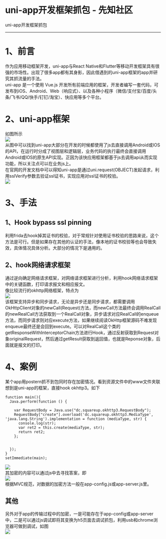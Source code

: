 

# uni-app开发框架抓包 - 先知社区

uni-app开发框架抓包

- - -

# 1、前言

作为应用移动框架开发，uni-app与React Native和Flutter等移动开发框架具有很强的市场性。出现了很多app都有其身影，因此借遇到的uni-app框架的app并研究其抓流量的手法。  
uni-app 是一个使用 Vue.js 开发所有前端应用的框架，开发者编写一套代码，可发布到iOS、Android、Web（响应式）、以及各种小程序（微信/支付宝/百度/头条/飞书/QQ/快手/钉钉/淘宝）、快应用等多个平台。

# 2、uni-app框架

如图所示  
[![](assets/1698893058-f72daf26575b1384e280eedc9bf7439d.png)](https://xzfile.aliyuncs.com/media/upload/picture/20231101130426-2135e5a0-7874-1.png)  
从图中可以找到uni-app大部分在开发的时候都使用了js去直接调用Android或IOS的API，在运行时分成了视图层和逻辑层，业务代码的执行最终会直接调用Android或IOS的原生API实现。正因为该快应用框架都基于js去调用api从而实现功能，所以关注点可以在业务js上。  
在官网的开发文档中可以得知uni-app是通过uni.request(OBJECT)发起请求，利用sslVerify参数去验证ssl证书，实现应用对ssl证书的校验。  
[![](assets/1698893058-b1f3a85f3e369c2e328a15d657fd85e4.png)](https://xzfile.aliyuncs.com/media/upload/picture/20231101131828-174881b8-7876-1.png)

# 3、手法

## 1、Hook bypass ssl pinning

利用frida去hook掉其证书的校验，对于常规针对使用证书校验的思路来说，这个方法是可行。但是如果存在其他的认证的手法，像本地的证书校验等也会导致失效，具体情况具体分析。大部分的情况下是通用的。

## 2、hook网络请求框架

通过逆向确定网络请求框架，对网络请求框架进行分析，利用hook网络请求框架中的关键函数，打印请求报文和相应报文。  
像比较流行的okhttp网络框架，特点为  
[![](assets/1698893058-bba61e6ae51afaabe2c7babf4a84c752.png)](https://xzfile.aliyuncs.com/media/upload/picture/20231101133554-86c2ca7e-7878-1.png)  
该框架支持异步和同步请求，无论是异步还是同步请求，都需要调用OkHttpClient对象的newCall(Request)方法，而newCall方法最终会调用RealCall的newRealCall方法获取到一个RealCall对象，异步请求对应RealCall的enqueue方法，而同步请求则对应execute方法，如果继续阅读OkHttp框架源码不难发现enqueue最终还是会回到execute。可以对RealCall这个类的getResponseWithInterceptorChain方法进行Hook，通过反射获取到Request对象originalRequest，然后通过getResult获取到返回值，也就是Reponse对象，后面就是报文的打印。

# 4、案例

某个app用postern抓不到包同时存在加密情况。看到资源文件中的www文件夹联想到是uni-app的框架，直接hook okhttp3。如下

```plain
function main(){
  Java.perform(function () {

    var RequestBody = Java.use("dc.squareup.okhttp3.RequestBody");
    RequestBody["create"].overload('dc.squareup.okhttp3.MediaType', 'java.lang.String').implementation = function (mediaType, str) {
      console.log(str);
      var ret2 = this.create(mediaType, str);
      return ret2;
    };


  });
}
setImmediate(main);
```

[![](assets/1698893058-bf9be53d469c5e9da5de8d2c762d4423.png)](https://xzfile.aliyuncs.com/media/upload/picture/20231101133803-d3382aac-7878-1.png)  
其加密的内容可以通过js中去寻找答案，即  
[![](assets/1698893058-a7b1b10baf5252395ec2664f20d05e1a.png)](https://xzfile.aliyuncs.com/media/upload/picture/20231101133947-1158d4f8-7879-1.png)  
根据MVC规范，对数据的加密方法一般在app-config.js或app-server.js里。

## 其他

另外对于app的传输过程中的加密，一是可能存在于app-config或app-server中，二是可以通过js调试即将其变换为h5页面去调试抓包，利用usb和chrome浏览器可做到调试，如图  
[![](assets/1698893058-4f4a56e7575d2aaafac18bc4b7c0652a.png)](https://xzfile.aliyuncs.com/media/upload/picture/20231101134113-44e5155c-7879-1.png)
